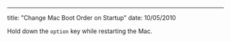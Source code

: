 --- 
title: "Change Mac Boot Order on Startup"
date:  10/05/2010

Hold down the `option` key while restarting the Mac.

